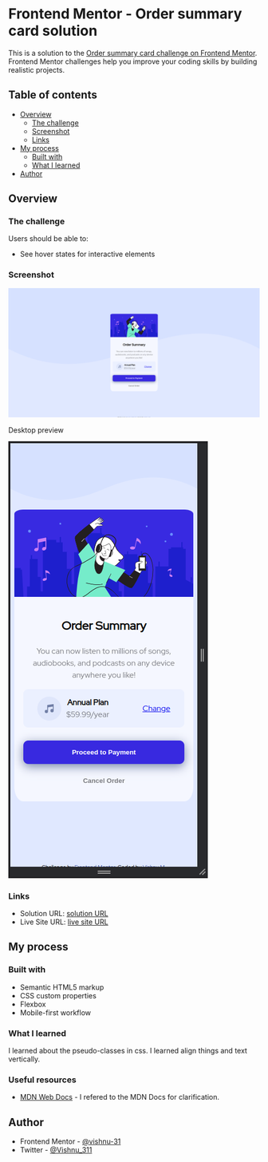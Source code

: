 # Frontend Mentor - Order summary card solution

This is a solution to the [Order summary card challenge on Frontend Mentor](https://www.frontendmentor.io/challenges/order-summary-component-QlPmajDUj). Frontend Mentor challenges help you improve your coding skills by building realistic projects.

## Table of contents

- [Overview](#overview)
  - [The challenge](#the-challenge)
  - [Screenshot](#screenshot)
  - [Links](#links)
- [My process](#my-process)
  - [Built with](#built-with)
  - [What I learned](#what-i-learned)
- [Author](#author)


## Overview

### The challenge

Users should be able to:

- See hover states for interactive elements

### Screenshot

![Desktop Screenshot](./screenshot-desktop.png)

Desktop preview

![Mobile screenshot](./screenshot-mobile.png)
### Links

- Solution URL: [solution URL ](https://github.com/vishnu-31/frontend-mentor-projects/tree/main/order-summary-component-main)
- Live Site URL: [live site URL ](https://vishnu-31.github.io/frontend-mentor-projects/order-summary-component-main/)

## My process

### Built with

- Semantic HTML5 markup
- CSS custom properties
- Flexbox
- Mobile-first workflow

### What I learned

I learned about the pseudo-classes in css.
I learned align things and text vertically.

### Useful resources

- [MDN Web Docs](https://developer.mozilla.org/en-US/docs/Web/CSS) - I refered to the MDN Docs for clarification.

## Author

- Frontend Mentor - [@vishnu-31](https://www.frontendmentor.io/profile/vishnu-31)
- Twitter - [@Vishnu_311](https://twitter.com/Vishnu_311)
